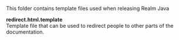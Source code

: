This folder contains template files used when releasing Realm Java

**redirect.html.template**	
Template file that can be used to redirect people to other parts of the documentation. 
